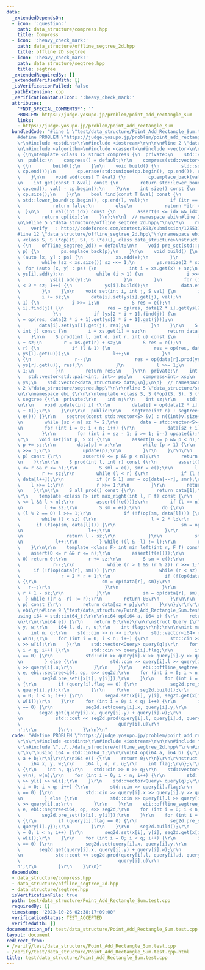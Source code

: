 ```yaml
---
data:
  _extendedDependsOn:
  - icon: ':question:'
    path: data_structure/compress.hpp
    title: Compress
  - icon: ':heavy_check_mark:'
    path: data_structure/offline_segtree_2d.hpp
    title: offline 2D segtree
  - icon: ':heavy_check_mark:'
    path: data_structure/segtree.hpp
    title: segtree
  _extendedRequiredBy: []
  _extendedVerifiedWith: []
  _isVerificationFailed: false
  _pathExtension: cpp
  _verificationStatusIcon: ':heavy_check_mark:'
  attributes:
    '*NOT_SPECIAL_COMMENTS*': ''
    PROBLEM: https://judge.yosupo.jp/problem/point_add_rectangle_sum
    links:
    - https://judge.yosupo.jp/problem/point_add_rectangle_sum
  bundledCode: "#line 1 \"test/data_structure/Point_Add_Rectangle_Sum.test.cpp\"\n\
    #define PROBLEM \"https://judge.yosupo.jp/problem/point_add_rectangle_sum\"\r\n\
    \r\n#include <cstdint>\r\n#include <iostream>\r\n\r\n#line 2 \"data_structure/compress.hpp\"\
    \n\n#include <algorithm>\n#include <cassert>\n#include <vector>\n\nnamespace ebi\
    \ {\n\ntemplate <class T> struct compress {\n  private:\n    std::vector<T> cp;\n\
    \n  public:\n    compress() = default;\n\n    compress(std::vector<T> cp) : cp(cp)\
    \ {\n        build();\n    }\n\n    void build() {\n        std::sort(cp.begin(),\
    \ cp.end());\n        cp.erase(std::unique(cp.begin(), cp.end()), cp.end());\n\
    \    }\n\n    void add(const T &val) {\n        cp.emplace_back(val);\n    }\n\
    \n    int get(const T &val) const {\n        return std::lower_bound(cp.begin(),\
    \ cp.end(), val) - cp.begin();\n    }\n\n    int size() const {\n        return\
    \ cp.size();\n    }\n\n    bool find(const T &val) const {\n        auto itr =\
    \ std::lower_bound(cp.begin(), cp.end(), val);\n        if (itr == cp.end())\n\
    \            return false;\n        else\n            return *itr == val;\n  \
    \  }\n\n    T val(int idx) const {\n        assert(0 <= idx && idx < (int)cp.size());\n\
    \        return cp[idx];\n    }\n};\n\n}  // namespace ebi\n#line 2 \"data_structure/offline_segtree_2d.hpp\"\
    \n\n#line 5 \"data_structure/offline_segtree_2d.hpp\"\n\n/*\n    reference: https://blog.hamayanhamayan.com/entry/2017/12/09/015937\n\
    \    verify   : http://codeforces.com/contest/893/submission/125531718\n*/\n\n\
    #line 12 \"data_structure/offline_segtree_2d.hpp\"\n\nnamespace ebi {\n\ntemplate\
    \ <class S, S (*op)(S, S), S (*e)(), class data_structure>\nstruct offline_segtree_2d\
    \ {\n    offline_segtree_2d() = default;\n\n    void pre_set(std::pair<int, int>\
    \ p) {\n        ps.emplace_back(p);\n    }\n\n    void build() {\n        for\
    \ (auto [x, y] : ps) {\n            xs.add(x);\n        }\n        xs.build();\n\
    \        while (sz < xs.size()) sz <<= 1;\n        ys.resize(2 * sz);\n      \
    \  for (auto [x, y] : ps) {\n            int i = xs.get(x) + sz;\n           \
    \ ys[i].add(y);\n            while (i > 1) {\n                i >>= 1;\n     \
    \           ys[i].add(y);\n            }\n        }\n        for (int i = 0; i\
    \ < 2 * sz; i++) {\n            ys[i].build();\n            data.emplace_back(data_structure(ys[i].size()));\n\
    \        }\n    }\n\n    void set(int i, int j, S val) {\n        i = xs.get(i);\n\
    \        i += sz;\n        data[i].set(ys[i].get(j), val);\n        while (i >\
    \ 1) {\n            i >>= 1;\n            S res = e();\n            if (ys[2 *\
    \ i].find(j)) {\n                res = op(res, data[2 * i].get(ys[2 * i].get(j)));\n\
    \            }\n            if (ys[2 * i + 1].find(j)) {\n                res\
    \ = op(res, data[2 * i + 1].get(ys[2 * i + 1].get(j)));\n            }\n     \
    \       data[i].set(ys[i].get(j), res);\n        }\n    }\n\n    S get(int i,\
    \ int j) const {\n        i = xs.get(i) + sz;\n        return data[i].get(ys[i].get(j));\n\
    \    }\n\n    S prod(int l, int d, int r, int u) const {\n        l = xs.get(l)\
    \ + sz;\n        r = xs.get(r) + sz;\n        S res = e();\n        while (l <\
    \ r) {\n            if (l & 1) {\n                res = op(res, data[l].prod(ys[l].get(d),\
    \ ys[l].get(u)));\n                l++;\n            }\n            if (r & 1)\
    \ {\n                r--;\n                res = op(data[r].prod(ys[r].get(d),\
    \ ys[r].get(u)), res);\n            }\n            l >>= 1;\n            r >>=\
    \ 1;\n        }\n        return res;\n    }\n\n  private:\n    int sz = 1;\n \
    \   std::vector<std::pair<int, int>> ps;\n    compress<int> xs;\n    std::vector<compress<int>>\
    \ ys;\n    std::vector<data_structure> data;\n};\n\n}  // namespace ebi\n#line\
    \ 2 \"data_structure/segtree.hpp\"\n\r\n#line 5 \"data_structure/segtree.hpp\"\
    \n\r\nnamespace ebi {\r\n\r\ntemplate <class S, S (*op)(S, S), S (*e)()> struct\
    \ segtree {\r\n  private:\r\n    int n;\r\n    int sz;\r\n    std::vector<S> data;\r\
    \n\r\n    void update(int i) {\r\n        data[i] = op(data[2 * i], data[2 * i\
    \ + 1]);\r\n    }\r\n\r\n  public:\r\n    segtree(int n) : segtree(std::vector<S>(n,\
    \ e())) {}\r\n    segtree(const std::vector<S> &v) : n((int)v.size()), sz(1) {\r\
    \n        while (sz < n) sz *= 2;\r\n        data = std::vector<S>(2 * sz, e());\r\
    \n        for (int i = 0; i < n; i++) {\r\n            data[sz + i] = v[i];\r\n\
    \        }\r\n        for (int i = sz - 1; i >= 1; i--) update(i);\r\n    }\r\n\
    \r\n    void set(int p, S x) {\r\n        assert(0 <= p && p < n);\r\n       \
    \ p += sz;\r\n        data[p] = x;\r\n        while (p > 1) {\r\n            p\
    \ >>= 1;\r\n            update(p);\r\n        }\r\n    }\r\n\r\n    S get(int\
    \ p) const {\r\n        assert(0 <= p && p < n);\r\n        return data[p + sz];\r\
    \n    }\r\n\r\n    S prod(int l, int r) const {\r\n        assert(0 <= l && l\
    \ <= r && r <= n);\r\n        S sml = e(), smr = e();\r\n        l += sz;\r\n\
    \        r += sz;\r\n        while (l < r) {\r\n            if (l & 1) sml = op(sml,\
    \ data[l++]);\r\n            if (r & 1) smr = op(data[--r], smr);\r\n        \
    \    l >>= 1;\r\n            r >>= 1;\r\n        }\r\n        return op(sml, smr);\r\
    \n    }\r\n\r\n    S all_prod() const {\r\n        return data[1];\r\n    }\r\n\
    \r\n    template <class F> int max_right(int l, F f) const {\r\n        assert(0\
    \ <= l && l < n);\r\n        assert(f(e()));\r\n        if (l == n) return n;\r\
    \n        l += sz;\r\n        S sm = e();\r\n        do {\r\n            while\
    \ (l % 2 == 0) l >>= 1;\r\n            if (!f(op(sm, data[l]))) {\r\n        \
    \        while (l < sz) {\r\n                    l = 2 * l;\r\n              \
    \      if (f(op(sm, data[l]))) {\r\n                        sm = op(sm, data[l]);\r\
    \n                        l++;\r\n                    }\r\n                }\r\
    \n                return l - sz;\r\n            }\r\n            sm = op(sm, data[l]);\r\
    \n            l++;\r\n        } while ((l & -l) != l);\r\n        return n;\r\n\
    \    }\r\n\r\n    template <class F> int min_left(int r, F f) const {\r\n    \
    \    assert(0 <= r && r <= n);\r\n        assert(f(e()));\r\n        if (r ==\
    \ 0) return 0;\r\n        r += sz;\r\n        S sm = e();\r\n        do {\r\n\
    \            r--;\r\n            while (r > 1 && (r % 2)) r >>= 1;\r\n       \
    \     if (!f(op(data[r], sm))) {\r\n                while (r < sz) {\r\n     \
    \               r = 2 * r + 1;\r\n                    if (f(op(data[r], sm)))\
    \ {\r\n                        sm = op(data[r], sm);\r\n                     \
    \   r--;\r\n                    }\r\n                }\r\n                return\
    \ r + 1 - sz;\r\n            }\r\n            sm = op(data[r], sm);\r\n      \
    \  } while ((r & -r) != r);\r\n        return 0;\r\n    }\r\n\r\n    S operator[](int\
    \ p) const {\r\n        return data[sz + p];\r\n    }\r\n};\r\n\r\n}  // namespace\
    \ ebi\r\n#line 9 \"test/data_structure/Point_Add_Rectangle_Sum.test.cpp\"\n\r\n\
    using i64 = std::int64_t;\r\n\r\ni64 op(i64 a, i64 b) {\r\n    return a + b;\r\
    \n}\r\n\r\ni64 e() {\r\n    return 0;\r\n}\r\n\r\nstruct Query {\r\n    i64 x,\
    \ y, w;\r\n    i64 l, d, r, u;\r\n    int flag;\r\n};\r\n\r\nint main() {\r\n\
    \    int n, q;\r\n    std::cin >> n >> q;\r\n    std::vector<i64> x(n), y(n),\
    \ w(n);\r\n    for (int i = 0; i < n; i++) {\r\n        std::cin >> x[i] >> y[i]\
    \ >> w[i];\r\n    }\r\n    std::vector<Query> query(q);\r\n    for (int i = 0;\
    \ i < q; i++) {\r\n        std::cin >> query[i].flag;\r\n        if (query[i].flag\
    \ == 0) {\r\n            std::cin >> query[i].x >> query[i].y >> query[i].w;\r\
    \n        } else {\r\n            std::cin >> query[i].l >> query[i].d >> query[i].r\
    \ >> query[i].u;\r\n        }\r\n    }\r\n    ebi::offline_segtree_2d<i64, op,\
    \ e, ebi::segtree<i64, op, e>> seg2d;\r\n    for (int i = 0; i < n; i++) {\r\n\
    \        seg2d.pre_set({x[i], y[i]});\r\n    }\r\n    for (int i = 0; i < q; i++)\
    \ {\r\n        if (query[i].flag == 0) {\r\n            seg2d.pre_set({query[i].x,\
    \ query[i].y});\r\n        }\r\n    }\r\n    seg2d.build();\r\n    for (int i\
    \ = 0; i < n; i++) {\r\n        seg2d.set(x[i], y[i], seg2d.get(x[i], y[i]) +\
    \ w[i]);\r\n    }\r\n    for (int i = 0; i < q; i++) {\r\n        if (query[i].flag\
    \ == 0) {\r\n            seg2d.set(query[i].x, query[i].y,\r\n               \
    \       seg2d.get(query[i].x, query[i].y) + query[i].w);\r\n        } else {\r\
    \n            std::cout << seg2d.prod(query[i].l, query[i].d, query[i].r,\r\n\
    \                                    query[i].u)\r\n                      << '\\\
    n';\r\n        }\r\n    }\r\n}\n"
  code: "#define PROBLEM \"https://judge.yosupo.jp/problem/point_add_rectangle_sum\"\
    \r\n\r\n#include <cstdint>\r\n#include <iostream>\r\n\r\n#include \"../../data_structure/compress.hpp\"\
    \r\n#include \"../../data_structure/offline_segtree_2d.hpp\"\r\n#include \"../../data_structure/segtree.hpp\"\
    \r\n\r\nusing i64 = std::int64_t;\r\n\r\ni64 op(i64 a, i64 b) {\r\n    return\
    \ a + b;\r\n}\r\n\r\ni64 e() {\r\n    return 0;\r\n}\r\n\r\nstruct Query {\r\n\
    \    i64 x, y, w;\r\n    i64 l, d, r, u;\r\n    int flag;\r\n};\r\n\r\nint main()\
    \ {\r\n    int n, q;\r\n    std::cin >> n >> q;\r\n    std::vector<i64> x(n),\
    \ y(n), w(n);\r\n    for (int i = 0; i < n; i++) {\r\n        std::cin >> x[i]\
    \ >> y[i] >> w[i];\r\n    }\r\n    std::vector<Query> query(q);\r\n    for (int\
    \ i = 0; i < q; i++) {\r\n        std::cin >> query[i].flag;\r\n        if (query[i].flag\
    \ == 0) {\r\n            std::cin >> query[i].x >> query[i].y >> query[i].w;\r\
    \n        } else {\r\n            std::cin >> query[i].l >> query[i].d >> query[i].r\
    \ >> query[i].u;\r\n        }\r\n    }\r\n    ebi::offline_segtree_2d<i64, op,\
    \ e, ebi::segtree<i64, op, e>> seg2d;\r\n    for (int i = 0; i < n; i++) {\r\n\
    \        seg2d.pre_set({x[i], y[i]});\r\n    }\r\n    for (int i = 0; i < q; i++)\
    \ {\r\n        if (query[i].flag == 0) {\r\n            seg2d.pre_set({query[i].x,\
    \ query[i].y});\r\n        }\r\n    }\r\n    seg2d.build();\r\n    for (int i\
    \ = 0; i < n; i++) {\r\n        seg2d.set(x[i], y[i], seg2d.get(x[i], y[i]) +\
    \ w[i]);\r\n    }\r\n    for (int i = 0; i < q; i++) {\r\n        if (query[i].flag\
    \ == 0) {\r\n            seg2d.set(query[i].x, query[i].y,\r\n               \
    \       seg2d.get(query[i].x, query[i].y) + query[i].w);\r\n        } else {\r\
    \n            std::cout << seg2d.prod(query[i].l, query[i].d, query[i].r,\r\n\
    \                                    query[i].u)\r\n                      << '\\\
    n';\r\n        }\r\n    }\r\n}"
  dependsOn:
  - data_structure/compress.hpp
  - data_structure/offline_segtree_2d.hpp
  - data_structure/segtree.hpp
  isVerificationFile: true
  path: test/data_structure/Point_Add_Rectangle_Sum.test.cpp
  requiredBy: []
  timestamp: '2023-10-26 02:38:17+09:00'
  verificationStatus: TEST_ACCEPTED
  verifiedWith: []
documentation_of: test/data_structure/Point_Add_Rectangle_Sum.test.cpp
layout: document
redirect_from:
- /verify/test/data_structure/Point_Add_Rectangle_Sum.test.cpp
- /verify/test/data_structure/Point_Add_Rectangle_Sum.test.cpp.html
title: test/data_structure/Point_Add_Rectangle_Sum.test.cpp
---
```

